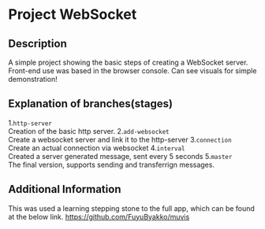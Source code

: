 # Project WebSocket

## Description
A simple project showing the basic steps of creating a WebSocket server.
Front-end use was based in the browser console.
Can see visuals for simple demonstration!

## Explanation of branches(stages)
  1.`http-server` <br>
  Creation of the basic http server.
  2.`add-websocket` <br>
  Create a websocket server and link it to the http-server
  3.`connection` <br>
  Create an actual connection via websocket
  4.`interval` <br>
  Created a server generated message, sent every 5 seconds
  5.`master` <br>
  The final version, supports sending and transferrign messages.

## Additional Information
This was used a learning stepping stone to the full app, which can be found at the below link.
https://github.com/FuyuByakko/muvis
